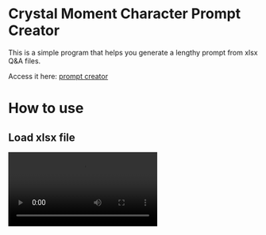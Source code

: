 # Crystal Moment Character Prompt Creator
This is a simple program that helps you generate a lengthy prompt from xlsx Q&A files. 

Access it here: [prompt creator](https://igamenovoer.github.io/crystal-moment/)

# How to use

## Load xlsx file
<video src="https://github.com/igamenovoer/crystal-moment/raw/main/examples/for-each-prompt.mp4" />

## Create a complete prompt
<video src="examples/complete.mp4">

## Create prompt using all rows
<video src="examples/for-each-prompt.mp4">

## Create prompt using selected rows
<video src="examples/static-prompt.mp4">
